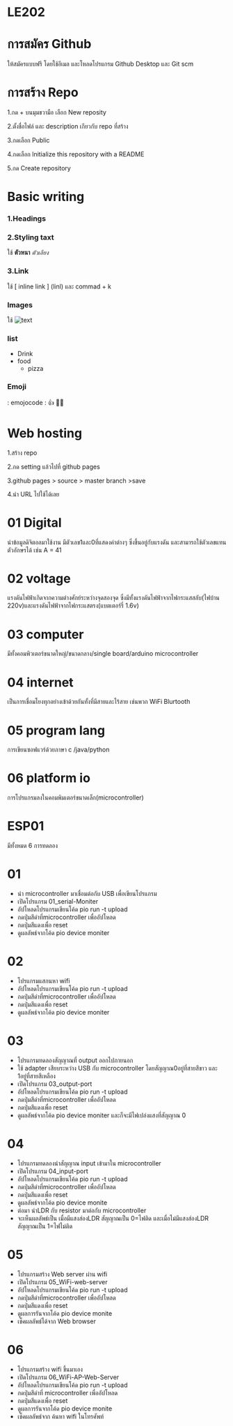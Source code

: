 # LE202
# การสมัคร Github 
ให้สมัครแบบฟรี โดยใช้อีเมล และโหลดโปรแกรม Github Desktop และ Git scm
# การสร้าง Repo
1.กด + บนมุมขวามือ เลือก New reposity

2.ตั้งชื่อไฟล์ และ description เกียวกับ repo ที่สร้าง

3.กดเลือก Public

4.กดเลือก lnitialize this repository with a README

5.กด Create repository
# Basic writing
### 1.Headings 

### 2.Styling taxt 
ใช้  **ตัวหนา**   *ตัวเอียง* 

### 3.Link 
ใช้ [ inline link ] (linl) และ commad + k

### Images 
ใช้ ![text](link)

### list
- Drink
- food
  - pizza
    

### Emoji
: emojocode :
👍 🧑‍🚀

# Web hosting
1.สร้าง repo

2.กด setting แล้วไปที่ github pages

3.github pages > source > master branch >save

4.นำ URL ไปใช้ได้เลย

# 01 Digital
นำข้อมูลดิจิตอลมาใช้งาน มีตัวเลข1และ0ที่แสดงค่าต่างๆ ซึ่งขึ้นอยู่กับแรงดัน และสามารถใช้ตัวเลขแทนตัวอักษรได้ เช่น A = 41 

# 02 voltage 
แรงดันไฟฟ้าเกิดจากความต่างศักย์ระหว่างจุดสองจุด ซึ่งมีทั้งแรงดันไฟฟ้าจากไฟกระแสสลับ(ไฟบ้าน 220v)และแรงดันไฟฟ้าจากไฟกระแสตรง(แบตเตอร์รี่ 1.6v)

# 03 computer
มีทั้งคอมพิวเตอร์ขนาดใหญ่/ขนาดกลาง/single board/arduino microcontroller

# 04 internet
เป็นการเชื่อมโยงทุกอย่างเข้าด้วยกันทั้งที่มีสายและไร้สาย เช่นพวก WiFi Blurtooth

# 05 program lang
การเขียนซอฟแวร์ด้วยภาษา c /java/python

# 06 platform io
การโปรแกรมลงในคอมพิมเตอร์ขนาดเล็ก(microcontroller)

# ESP01 
มีทั้งหมด 6 การทดลอง
# 01
- นำ microcontroller มาเชื่อมต่อกับ USB เพื่อเขียนโปรแกรม
- เปิดโปรแกรม 01_serial-Moniter
- อัปโหลดโปรแกรมเขียนโค้ด pio run -t upload
- กดปุ่มสีดำที่microcontroller เพื่ออัปโหลด
- กดปุ่มสีแดงเพื่อ reset
- ดูผลลัพธ์จากโค้ด pio device moniter

# 02
- โปรแกรมแสกนหา wifi 
- อัปโหลดโปรแกรมเขียนโค้ด pio run -t upload
- กดปุ่มสีดำที่microcontroller เพื่ออัปโหลด
- กดปุ่มสีแดงเพื่อ reset
- ดูผลลัพธ์จากโค้ด pio device moniter

# 03
- โปรแกรมทดลองสัญญาณที่ output ออกไปภายนอก
- ใช้ adapter เสียบระหว่าง USB กับ microcontroller โดยสัญญาณ0อยู่ที่สายสีขาว และ 1อยู่ที่สายสีเหลือง
- เปิดโปรแกรม 03_output-port
- อัปโหลดโปรแกรมเขียนโค้ด pio run -t upload
- กดปุ่มสีดำที่microcontroller เพื่ออัปโหลด
- กดปุ่มสีแดงเพื่อ reset
- ดูผลลัพธ์จากโค้ด pio device moniter และก็จะมีไฟเปล่งแสงที่สัญญาณ 0

# 04
- โปรแกรมทดลองนำสัญญาณ input เข้ามาใน microcontroller
- เปิดโปรแกรม 04_input-port
- อัปโหลดโปรแกรมเขียนโค้ด pio run -t upload
- กดปุ่มสีดำที่microcontroller เพื่ออัปโหลด
- กดปุ่มสีแดงเพื่อ reset
- ดูผลลัพธ์จากโค้ด pio device monite
- ต่อมา นำLDR กับ resistor มาต่อกับ microcontroller
- จะเห็นผลลัพธ์เป็น เมื่อมีแสงส่องLDR สัญญาณเป็น 0=ไฟติด และเมื่อไม่มีแสงส่องLDR สัญญาณเป็น 1=ไฟไม่ติด

# 05
- โปรแกรมสร้าง Web server ผ่าน wifi
- เปิดโปรแกรม 05_WiFi-web-server
- อัปโหลดโปรแกรมเขียนโค้ด pio run -t upload
- กดปุ่มสีดำที่microcontroller เพื่ออัปโหลด
- กดปุ่มสีแดงเพื่อ reset
- ดูผลการรันจากโค้ด pio device monite
- เช็คผลลัพธ์ได้จาก Web browser

# 06
- โปรแกรมสร้าง wifi ขึ้นมาเอง
- เปิดโปรแกรม 06_WiFi-AP-Web-Server
- อัปโหลดโปรแกรมเขียนโค้ด pio run -t upload
- กดปุ่มสีดำที่ microcontroller เพื่ออัปโหลด
- กดปุ่มสีแดงเพื่อ reset
- ดูผลการรันจากโค้ด pio device monite
- เช็คผลลัพธ์จาก ค้นหา wifi ในโทรศัพท์



